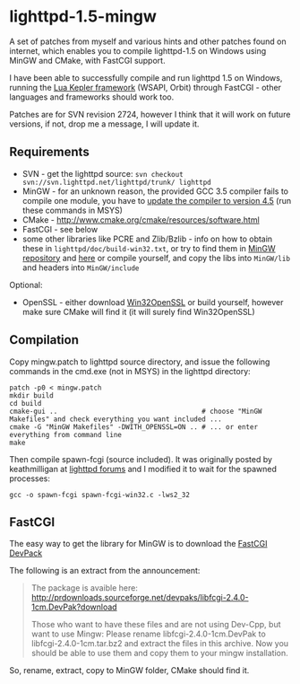 lighttpd-1.5-mingw
==================

A set of patches from myself and various hints and other patches found on internet,
which enables you to compile lighttpd-1.5 on Windows using MinGW and CMake, with FastCGI support.

I have been able to successfully compile and run lighttpd 1.5 on Windows, running the
[Lua Kepler framework](http://www.keplerproject.org/) (WSAPI, Orbit) through FastCGI - other
languages and frameworks should work too.

Patches are for SVN revision 2724, however I think that it will work on future versions,
if not, drop me a message, I will update it.

Requirements
------------

* SVN - get the lighttpd source: `svn checkout svn://svn.lighttpd.net/lighttpd/trunk/ lighttpd`
* MinGW - for an unknown reason, the provided GCC 3.5 compiler fails to compile one module, you
 have to [update the compiler to version 4.5](http://www.mingw.org/wiki/HOWTO_Install_the_MinGW_GCC_Compiler_Suite)
 (run these commands in MSYS)
* CMake - http://www.cmake.org/cmake/resources/software.html
* FastCGI - see below
* some other libraries like PCRE and Zlib/Bzlib - info on how to obtain these in `lighttpd/doc/build-win32.txt`, or
 try to find them in [MinGW repository](http://sourceforge.net/projects/mingw/files/MinGW) and
 [here](http://sourceforge.net/projects/kde-windows/files/pcre/) or compile yourself, and copy the libs into `MinGW/lib` and
 headers into `MinGW/include`

Optional:

* OpenSSL - either download [Win32OpenSSL](http://www.slproweb.com/products/Win32OpenSSL.html) or build
 yourself, however make sure CMake will find it (it will surely find Win32OpenSSL)

Compilation
------------

Copy mingw.patch to lighttpd source directory, and issue the following commands in the cmd.exe (not in MSYS)
in the lighttpd directory:

    patch -p0 < mingw.patch
    mkdir build
    cd build
    cmake-gui ..                                    # choose "MinGW Makefiles" and check everything you want included ... 
    cmake -G "MinGW Makefiles" -DWITH_OPENSSL=ON .. # ... or enter everything from command line
    make

Then compile spawn-fcgi (source included). It was originally posted by keathmilligan at 
[lighttpd forums](http://redmine.lighttpd.net/boards/2/topics/686) and I modified it to wait for the spawned processes:

    gcc -o spawn-fcgi spawn-fcgi-win32.c -lws2_32

FastCGI
-------

The easy way to get the library for MinGW is to download the [FastCGI DevPack](http://osdir.com/ml/web.fastcgi.devel/2005-04/msg00012.html)

The following is an extract from the announcement:

> The package is avaible here:
> http://prdownloads.sourceforge.net/devpaks/libfcgi-2.4.0-1cm.DevPak?download
> 
> Those who want to have these files and are not using Dev-Cpp, but want to use Mingw: 
> Please rename libfcgi-2.4.0-1cm.DevPak to libfcgi-2.4.0-1cm.tar.bz2 and extract the files in this archive. 
> Now you should be able to use them and copy them to your mingw installation.

So, rename, extract, copy to MinGW folder, CMake should find it.

